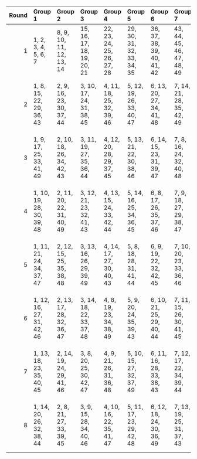 |   Round | Group 1                   | Group 2                   | Group 3                    | Group 4                    | Group 5                    | Group 6                    | Group 7                    | Group 8                     | Group 9                     | Group 10                    | Group 11                    | Group 12                    | Group 13                    | Group 14                    | Group 15                    |
|--------:|:--------------------------|:--------------------------|:---------------------------|:---------------------------|:---------------------------|:---------------------------|:---------------------------|:----------------------------|:----------------------------|:----------------------------|:----------------------------|:----------------------------|:----------------------------|:----------------------------|:----------------------------|
|       1 | 1, 2, 3, 4, 5, 6, 7       | 8, 9, 10, 11, 12, 13, 14  | 15, 16, 17, 18, 19, 20, 21 | 22, 23, 24, 25, 26, 27, 28 | 29, 30, 31, 32, 33, 34, 35 | 36, 37, 38, 39, 40, 41, 42 | 43, 44, 45, 46, 47, 48, 49 | 50, 65, 69, 78, 88, 91, 103 | 51, 64, 68, 79, 89, 90, 102 | 52, 63, 67, 80, 86, 93, 105 | 53, 62, 66, 81, 87, 92, 104 | 54, 61, 73, 74, 84, 95, 99  | 55, 60, 72, 75, 85, 94, 98  | 56, 59, 71, 76, 82, 97, 101 | 57, 58, 70, 77, 83, 96, 100 |
|       2 | 1, 8, 15, 22, 29, 36, 43  | 2, 9, 16, 23, 30, 37, 44  | 3, 10, 17, 24, 31, 38, 45  | 4, 11, 18, 25, 32, 39, 46  | 5, 12, 19, 26, 33, 40, 47  | 6, 13, 20, 27, 34, 41, 48  | 7, 14, 21, 28, 35, 42, 49  | 50, 58, 66, 74, 82, 90, 98  | 51, 59, 67, 75, 83, 91, 99  | 52, 60, 68, 76, 84, 92, 100 | 53, 61, 69, 77, 85, 93, 101 | 54, 62, 70, 78, 86, 94, 102 | 55, 63, 71, 79, 87, 95, 103 | 56, 64, 72, 80, 88, 96, 104 | 57, 65, 73, 81, 89, 97, 105 |
|       3 | 1, 9, 17, 25, 33, 41, 49  | 2, 10, 18, 26, 34, 42, 43 | 3, 11, 19, 27, 35, 36, 44  | 4, 12, 20, 28, 29, 37, 45  | 5, 13, 21, 22, 30, 38, 46  | 6, 14, 15, 23, 31, 39, 47  | 7, 8, 16, 24, 32, 40, 48   | 50, 59, 68, 77, 86, 95, 104 | 51, 58, 69, 76, 87, 94, 105 | 52, 61, 66, 75, 88, 97, 102 | 53, 60, 67, 74, 89, 96, 103 | 54, 63, 72, 81, 82, 91, 100 | 55, 62, 73, 80, 83, 90, 101 | 56, 65, 70, 79, 84, 93, 98  | 57, 64, 71, 78, 85, 92, 99  |
|       4 | 1, 10, 19, 28, 30, 39, 48 | 2, 11, 20, 22, 31, 40, 49 | 3, 12, 21, 23, 32, 41, 43  | 4, 13, 15, 24, 33, 42, 44  | 5, 14, 16, 25, 34, 36, 45  | 6, 8, 17, 26, 35, 37, 46   | 7, 9, 18, 27, 29, 38, 47   | 50, 60, 70, 80, 87, 97, 99  | 51, 61, 71, 81, 86, 96, 98  | 52, 58, 72, 78, 89, 95, 101 | 53, 59, 73, 79, 88, 94, 100 | 54, 64, 66, 76, 83, 93, 103 | 55, 65, 67, 77, 82, 92, 102 | 56, 62, 68, 74, 85, 91, 105 | 57, 63, 69, 75, 84, 90, 104 |
|       5 | 1, 11, 21, 24, 34, 37, 47 | 2, 12, 15, 25, 35, 38, 48 | 3, 13, 16, 26, 29, 39, 49  | 4, 14, 17, 27, 30, 40, 43  | 5, 8, 18, 28, 31, 41, 44   | 6, 9, 19, 22, 32, 42, 45   | 7, 10, 20, 23, 33, 36, 46  | 50, 61, 72, 79, 83, 92, 105 | 51, 60, 73, 78, 82, 93, 104 | 52, 59, 70, 81, 85, 90, 103 | 53, 58, 71, 80, 84, 91, 102 | 54, 65, 68, 75, 87, 96, 101 | 55, 64, 69, 74, 86, 97, 100 | 56, 63, 66, 77, 89, 94, 99  | 57, 62, 67, 76, 88, 95, 98  |
|       6 | 1, 12, 16, 27, 31, 42, 46 | 2, 13, 17, 28, 32, 36, 47 | 3, 14, 18, 22, 33, 37, 48  | 4, 8, 19, 23, 34, 38, 49   | 5, 9, 20, 24, 35, 39, 43   | 6, 10, 21, 25, 29, 40, 44  | 7, 11, 15, 26, 30, 41, 45  | 50, 62, 71, 75, 89, 93, 100 | 51, 63, 70, 74, 88, 92, 101 | 52, 64, 73, 77, 87, 91, 98  | 53, 65, 72, 76, 86, 90, 99  | 54, 58, 67, 79, 85, 97, 104 | 55, 59, 66, 78, 84, 96, 105 | 56, 60, 69, 81, 83, 95, 102 | 57, 61, 68, 80, 82, 94, 103 |
|       7 | 1, 13, 18, 23, 35, 40, 45 | 2, 14, 19, 24, 29, 41, 46 | 3, 8, 20, 25, 30, 42, 47   | 4, 9, 21, 26, 31, 36, 48   | 5, 10, 15, 27, 32, 37, 49  | 6, 11, 16, 28, 33, 38, 43  | 7, 12, 17, 22, 34, 39, 44  | 50, 63, 73, 76, 85, 96, 102 | 51, 62, 72, 77, 84, 97, 103 | 52, 65, 71, 74, 83, 94, 104 | 53, 64, 70, 75, 82, 95, 105 | 54, 59, 69, 80, 89, 92, 98  | 55, 58, 68, 81, 88, 93, 99  | 56, 61, 67, 78, 87, 90, 100 | 57, 60, 66, 79, 86, 91, 101 |
|       8 | 1, 14, 20, 26, 32, 38, 44 | 2, 8, 21, 27, 33, 39, 45  | 3, 9, 15, 28, 34, 40, 46   | 4, 10, 16, 22, 35, 41, 47  | 5, 11, 17, 23, 29, 42, 48  | 6, 12, 18, 24, 30, 36, 49  | 7, 13, 19, 25, 31, 37, 43  | 50, 64, 67, 81, 84, 94, 101 | 51, 65, 66, 80, 85, 95, 100 | 52, 62, 69, 79, 82, 96, 99  | 53, 63, 68, 78, 83, 97, 98  | 54, 60, 71, 77, 88, 90, 105 | 55, 61, 70, 76, 89, 91, 104 | 56, 58, 73, 75, 86, 92, 103 | 57, 59, 72, 74, 87, 93, 102 |